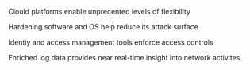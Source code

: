 Clould platforms enable unprecented levels of flexibility

Hardening software and OS help reduce its attack surface

Identiy and access management tools enforce access controls

Enriched log data provides near real-time insight into network activites. 
